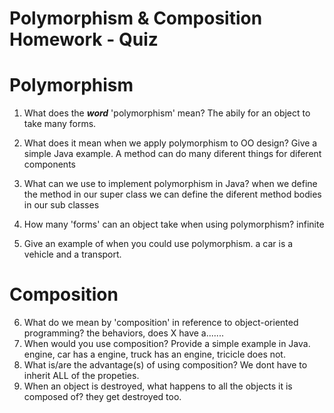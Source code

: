 # Polymorphism & Composition Homework - Quiz

# Polymorphism

1. What does the ___word___ 'polymorphism' mean?
The abily for an object to take many forms.

2. What does it mean when we apply polymorphism to OO design? Give a simple Java example.
A method can do many diferent things for diferent components

3. What can we use to implement polymorphism in Java?
when we define the method in our super class we can define the diferent method bodies in our sub classes

4. How many 'forms' can an object take when using polymorphism?
infinite

5. Give an example of when you could use polymorphism.
a car is a vehicle and a transport.


# Composition

6. What do we mean by 'composition' in reference to object-oriented programming?
the behaviors, does X have a.......
7. When would you use composition? Provide a simple example in Java.
engine, car has a engine, truck has an engine, tricicle does not.
8. What is/are the advantage(s) of using composition?
We dont have to inherit ALL of the propeties.
9. When an object is destroyed, what happens to all the objects it is composed of?
they get destroyed too.